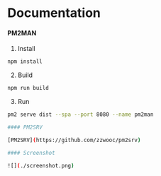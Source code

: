 # Documentation

#### PM2MAN

1. Install

```bash
npm install
```

2. Build

```bash
npm run build
```

3. Run

```bash
pm2 serve dist --spa --port 8080 --name pm2man

#### PM2SRV

[PM2SRV](https://github.com/zzwooc/pm2srv)

#### Screenshot

![](./screenshot.png)